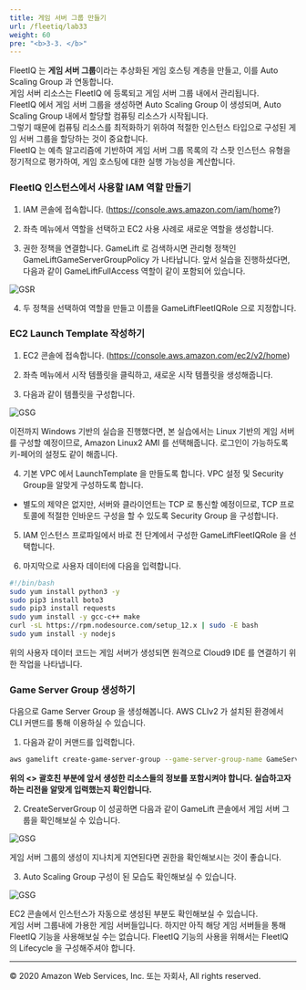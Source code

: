 ```yaml
---
title: 게임 서버 그룹 만들기
url: /fleetiq/lab33
weight: 60
pre: "<b>3-3. </b>"
---
```


FleetIQ 는 **게임 서버 그룹**이라는 추상화된 게임 호스팅 계층을 만들고, 이를 Auto Scaling Group 과 연동합니다.    
게임 서버 리소스는 FleetIQ 에 등록되고 게임 서버 그룹 내에서 관리됩니다.    
FleetIQ 에서 게임 서버 그룹을 생성하면 Auto Scaling Group 이 생성되며, Auto Scaling Group 내에서 할당할 컴퓨팅 리소스가 시작됩니다.    
그렇기 때문에 컴퓨팅 리소스를 최적화하기 위하여 적절한 인스턴스 타입으로 구성된 게임 서버 그룹을 할당하는 것이 중요합니다.    
FleetIQ 는 예측 알고리즘에 기반하여 게임 서버 그룹 목록의 각 스팟 인스턴스 유형을 정기적으로 평가하여, 게임 호스팅에 대한 실행 가능성을 계산합니다.

### FleetIQ 인스턴스에서 사용할 IAM 역할 만들기
1. IAM 콘솔에 접속합니다. (https://console.aws.amazon.com/iam/home?)

2. 좌측 메뉴에서 역할을 선택하고 EC2 사용 사례로 새로운 역할을 생성합니다.

3. 권한 정책을 연결합니다. GameLift 로 검색하시면 관리형 정책인 GameLiftGameServerGroupPolicy 가 나타납니다.
앞서 실습을 진행하셨다면, 다음과 같이 GameLiftFullAccess 역할이 같이 포함되어 있습니다.

![GSR](../../images/fleetiq/lab33/GS-Role-1.png)

4. 두 정책을 선택하여 역할을 만들고 이름을 GameLiftFleetIQRole 으로 지정합니다.

### EC2 Launch Template 작성하기
1. EC2 콘솔에 접속합니다. (https://console.aws.amazon.com/ec2/v2/home)

2. 좌측 메뉴에서 시작 템플릿을 클릭하고, 새로운 시작 템플릿을 생성해줍니다.

3. 다음과 같이 템플릿을 구성합니다.

![GSG](../../images/fleetiq/lab33/GSG-1.png)

이전까지 Windows 기반의 실습을 진행했다면, 본 실습에서는 Linux 기반의 게임 서버를 구성할 예정이므로, Amazon Linux2 AMI 를 선택해줍니다.
로그인이 가능하도록 키-페어의 설정도 같이 해줍니다.

4. 기본 VPC 에서 LaunchTemplate 을 만들도록 합니다. VPC 설정 및 Security Group을 알맞게 구성하도록 합니다.
* 별도의 제약은 없지만, 서버와 클라이언트는 TCP 로 통신할 예정이므로, TCP 프로토콜에 적절한 인바운드 구성을 할 수 있도록 Security Group 을 구성합니다.

5. IAM 인스턴스 프로파일에서 바로 전 단계에서 구성한 GameLiftFleetIQRole 을 선택합니다.

6. 마지막으로 사용자 데이터에 다음을 입력합니다.

```sh
#!/bin/bash
sudo yum install python3 -y
sudo pip3 install boto3
sudo pip3 install requests
sudo yum install -y gcc-c++ make
curl -sL https://rpm.nodesource.com/setup_12.x | sudo -E bash
sudo yum install -y nodejs
```

위의 사용자 데이터 코드는 게임 서버가 생성되면 원격으로 Cloud9 IDE 를 연결하기 위한 작업을 나타냅니다.


### Game Server Group 생성하기

다음으로 Game Server Group 을 생성해봅니다. AWS CLIv2 가 설치된 환경에서 CLI 커맨드를 통해 이용하실 수 있습니다.

1. 다음과 같이 커맨드를 입력합니다.

```sh
aws gamelift create-game-server-group --game-server-group-name GameServerGroups --role-arn <FleetIQFiestaRole 의 arn> --min-size 1 --max-size 2 --launch-template LaunchTemplateId=<LaunchTemplate ID> --instance-definitions '[{"InstanceType": "c5.large"}, {"InstanceType": "m5.large"}]' --region ap-northeast-2
```

**위의 <> 괄호친 부분에 앞서 생성한 리소스들의 정보를 포함시켜야 합니다. 실습하고자하는 리전을 알맞게 입력했는지 확인합니다.**

2. CreateServerGroup 이 성공하면 다음과 같이 GameLift 콘솔에서 게임 서버 그룹을 확인해보실 수 있습니다.

![GSG](../../images/fleetiq/lab33/GSG-2.png)

게임 서버 그룹의 생성이 지나치게 지연된다면 권한을 확인해보시는 것이 좋습니다.

3. Auto Scaling Group 구성이 된 모습도 확인해보실 수 있습니다. 

![GSG](../../images/fleetiq/lab33/GSG-3.png)

EC2 콘솔에서 인스턴스가 자동으로 생성된 부분도 확인해보실 수 있습니다.    
게임 서버 그룹내에 가용한 게임 서버들입니다. 하지만 아직 해당 게임 서버들을 통해 FleetIQ 기능을 사용해보실 수는 없습니다.
FleetIQ 기능의 사용을 위해서는 FleetIQ 의 Lifecycle 을 구성해주셔야 합니다.


---
<p align="left">
© 2020 Amazon Web Services, Inc. 또는 자회사, All rights reserved.
</p>
